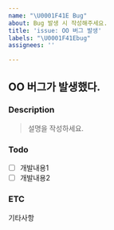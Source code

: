 ```yaml
---
name: "\U0001F41E Bug"
about: Bug 발생 시 작성해주세요.
title: 'issue: OO 버그 발생'
labels: "\U0001F41Ebug"
assignees: ''

---
```


## OO 버그가 발생했다. 

### Description
> 설명을 작성하세요.

### Todo
- [ ] 개발내용1
- [ ] 개발내용2

### ETC
기타사항
